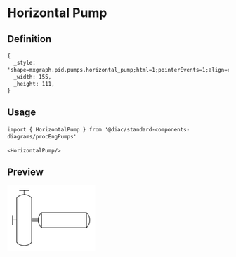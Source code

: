 # Horizontal Pump

## Definition

```
{
  _style: 'shape=mxgraph.pid.pumps.horizontal_pump;html=1;pointerEvents=1;align=center;verticalLabelPosition=bottom;verticalAlign=top;dashed=0;',
  _width: 155,
  _height: 111,
}
```

## Usage

```
import { HorizontalPump } from '@diac/standard-components-diagrams/procEngPumps'

<HorizontalPump/>
```

## Preview

<img src="./horizontal-pump.png" width="200"/>
